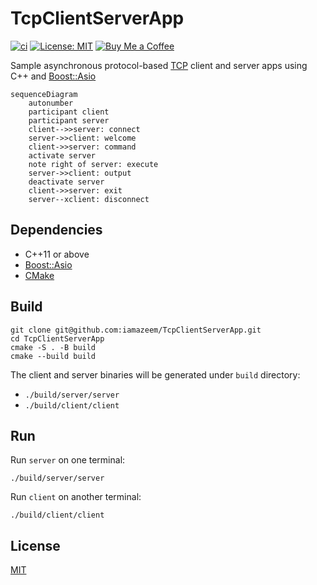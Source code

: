 # TcpClientServerApp

[![ci](https://github.com/iamazeem/TcpClientServerApp/actions/workflows/ci.yml/badge.svg?branch=main)](https://github.com/iamazeem/TcpClientServerApp/actions/workflows/ci.yml)
[![License: MIT](https://img.shields.io/badge/license-MIT-darkgreen.svg?style=flat-square)](./LICENSE)
[![Buy Me a Coffee](https://img.shields.io/badge/Support-Buy%20Me%20A%20Coffee-orange.svg?style=flat-square)](https://www.buymeacoffee.com/iamazeem)

Sample asynchronous protocol-based
[TCP](https://en.wikipedia.org/wiki/Transmission_Control_Protocol) client and
server apps using C++ and
[Boost::Asio](https://www.boost.org/doc/libs/1_76_0/doc/html/boost_asio.html)

```mermaid
sequenceDiagram
    autonumber
    participant client
    participant server
    client-->>server: connect
    server->>client: welcome
    client->>server: command
    activate server
    note right of server: execute
    server->>client: output
    deactivate server
    client->>server: exit
    server--xclient: disconnect
```

## Dependencies

- C++11 or above
- [Boost::Asio](https://www.boost.org/doc/libs/1_76_0/doc/html/boost_asio.html)
- [CMake](https://cmake.org/)

## Build

```shell
git clone git@github.com:iamazeem/TcpClientServerApp.git
cd TcpClientServerApp
cmake -S . -B build
cmake --build build
```

The client and server binaries will be generated under `build` directory:

- `./build/server/server`
- `./build/client/client`

## Run

Run `server` on one terminal:

```shell
./build/server/server
```

Run `client` on another terminal:

```shell
./build/client/client
```

## License

[MIT](./LICENSE)
